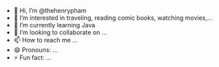 - 👋 Hi, I’m @thehenrypham
- 👀 I’m interested in traveling, reading comic books, watching movies,...
- 🌱 I’m currently learning Java
- 💞️ I’m looking to collaborate on ...
- 📫 How to reach me ...
- 😄 Pronouns: ...
- ⚡ Fun fact: ... 
